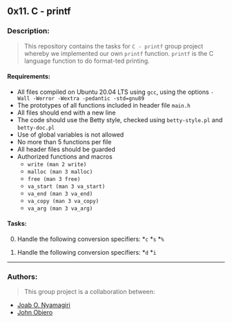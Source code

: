 ## 0x11. C - printf

### Description: 
> This repository contains the tasks for `C - printf` group project whereby we implemented our own `printf` function.
`printf` is the C language function to do format-ted printing.



#### Requirements:
* All files compiled on Ubuntu 20.04 LTS using `gcc`, using the options `-Wall -Werror -Wextra -pedantic -std=gnu89`
* The prototypes of all functions included in header file `main.h`
* All files should end with a new line
* The code should use the Betty style, checked using `betty-style.pl` and `betty-doc.pl`
* Use of global variables is not allowed
* No more than 5 functions per file
* All header files should be guarded
* Authorized functions and macros
	* `write (man 2 write)`
	* `malloc (man 3 malloc)`
	* `free (man 3 free)`
	* `va_start (man 3 va_start)`
	* `va_end (man 3 va_end)`
	* `va_copy (man 3 va_copy)`
	* `va_arg (man 3 va_arg)`

#### Tasks:
0. Handle the following conversion specifiers: *`c` *`s` *`%`

1. Handle the following conversion specifiers: *`d` *`i`




___

### Authors:

> This group project is a collaboration between:
* [Joab O. Nyamagiri](https://github.com/jonyamagiri) 
* [John Obiero](https://github.com/JohnObiero)

